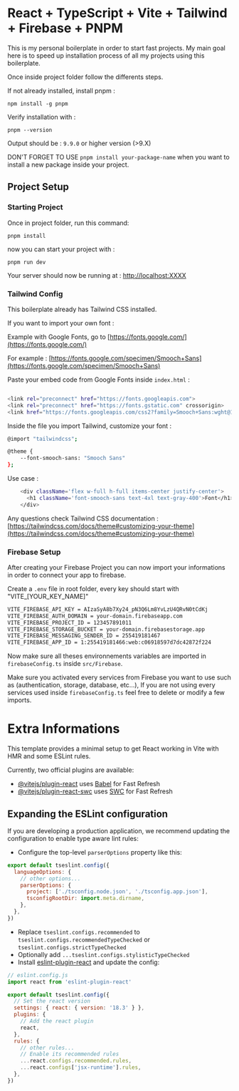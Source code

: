 # React + TypeScript + Vite + Tailwind + Firebase + PNPM

This is my personal boilerplate in order to start fast projects. My main goal here is to speed up installation process of all my projects using this boilerplate.

Once inside project folder follow the differents steps.

If not already installed, install pnpm :

`npm install -g pnpm`

Verify installation with : 

`pnpm --version`

Output should be : 
`9.9.0` or higher version (>9.X)

DON'T FORGET TO USE `pnpm install your-package-name` when you want to install a new package inside your project.

## Project Setup
### Starting Project
Once in project folder, run this command: 

`pnpm install`

now you can start your project with : 

`pnpm run dev`

Your server should now be running at : [http://localhost:XXXX](http://localhost:XXXX/)

### Tailwind Config 

This boilerplate already has Tailwind CSS installed.

If you want to import your own font : 

Example with Google Fonts, go to [https://fonts.google.com/](https://fonts.google.com/)

For example : 
[https://fonts.google.com/specimen/Smooch+Sans](https://fonts.google.com/specimen/Smooch+Sans)

Paste your embed code from Google Fonts inside `index.html` : 
```sh

<link rel="preconnect" href="https://fonts.googleapis.com">
<link rel="preconnect" href="https://fonts.gstatic.com" crossorigin>
<link href="https://fonts.googleapis.com/css2?family=Smooch+Sans:wght@100..900&display=swap" rel="stylesheet">
```
Inside the file you import Tailwind, customize your font : 

```sh 
@import "tailwindcss";

@theme {
    --font-smooch-sans: "Smooch Sans"
};
```
Use case : 

```sh 
    <div className='flex w-full h-full items-center justify-center'>
      <h1 className='font-smooch-sans text-4xl text-gray-400'>Font</h1>
    </div>
```
Any questions check Tailwind CSS documentation :  [https://tailwindcss.com/docs/theme#customizing-your-theme](https://tailwindcss.com/docs/theme#customizing-your-theme)

### Firebase Setup

After creating your Firebase Project you can now import your informations in order to connect your app to firebase.

Create a `.env` file in root folder, every key should start with "VITE_[YOUR_KEY_NAME]" 

```sh
VITE_FIREBASE_API_KEY = AIzaSyA8b7Xy24_pN3Q6Lm8YvLzU4QRvN0tCdKj
VITE_FIREBASE_AUTH_DOMAIN = your-domain.firebaseapp.com
VITE_FIREBASE_PROJECT_ID = 123457891011
VITE_FIREBASE_STORAGE_BUCKET = your-domain.firebasestorage.app
VITE_FIREBASE_MESSAGING_SENDER_ID = 255419181467
VITE_FIREBASE_APP_ID = 1:255419181466:web:c06918597d7dc42872f224
```

Now make sure all theses environnements variables are imported in `firebaseConfig.ts` inside `src/Firebase`.

Make sure you activated every services from Firebase you want to use such as (authentication, storage, database, etc...), If you are not using every services used inside `firebaseConfig.ts` feel free to delete or modify a few imports.



# Extra Informations

This template provides a minimal setup to get React working in Vite with HMR and some ESLint rules.

Currently, two official plugins are available:

- [@vitejs/plugin-react](https://github.com/vitejs/vite-plugin-react/blob/main/packages/plugin-react/README.md) uses [Babel](https://babeljs.io/) for Fast Refresh
- [@vitejs/plugin-react-swc](https://github.com/vitejs/vite-plugin-react-swc) uses [SWC](https://swc.rs/) for Fast Refresh

## Expanding the ESLint configuration

If you are developing a production application, we recommend updating the configuration to enable type aware lint rules:

- Configure the top-level `parserOptions` property like this:

```js
export default tseslint.config({
  languageOptions: {
    // other options...
    parserOptions: {
      project: ['./tsconfig.node.json', './tsconfig.app.json'],
      tsconfigRootDir: import.meta.dirname,
    },
  },
})
```

- Replace `tseslint.configs.recommended` to `tseslint.configs.recommendedTypeChecked` or `tseslint.configs.strictTypeChecked`
- Optionally add `...tseslint.configs.stylisticTypeChecked`
- Install [eslint-plugin-react](https://github.com/jsx-eslint/eslint-plugin-react) and update the config:

```js
// eslint.config.js
import react from 'eslint-plugin-react'

export default tseslint.config({
  // Set the react version
  settings: { react: { version: '18.3' } },
  plugins: {
    // Add the react plugin
    react,
  },
  rules: {
    // other rules...
    // Enable its recommended rules
    ...react.configs.recommended.rules,
    ...react.configs['jsx-runtime'].rules,
  },
})
```
